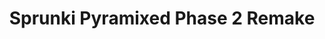 ---
slug: sprunki-pyramixed-phase-2-remake-2311
title: Sprunki Pyramixed Phase 2 Remake
description: "Sprunki Pyramixed Phase 2 Remake is an exciting online game. Play for free directly in your browser!"
icon: /images/popular_mods/Sprunki Pyramixed Phase 2 Remake.png
url: https://wowtbc.net/sprunkin/pyramixed-phase2-remake/index.html
previewImage: /images/popular_mods/Sprunki Pyramixed Phase 2 Remake.png
type: popular mods

# SEO配置
seo:
  title: "Sprunki Pyramixed Phase 2 Remake - Play Free Online Game | Fun Browser Games"
  description: "Sprunki Pyramixed Phase 2 Remake - Play this fun online game for free in your browser. No download required!"
  ogImage: "/images/popular_mods/Sprunki Pyramixed Phase 2 Remake.png"
  keywords: "sprunki-pyramixed-phase-2-remake-2311, online game, browser game, free game, popular mods game, play online"

videoUrls:
  - https://www.youtube.com/embed/example1
  - https://www.youtube.com/embed/example2

whyPlay:
  title: "Why Play Sprunki Pyramixed Phase 2 Remake?"
  items:
    - "Immersive Gameplay: Sprunki Pyramixed Phase 2 Remake offers an engaging and immersive gaming experience that will keep you entertained for hours"
    - "Challenging Levels: Test your skills with increasingly difficult challenges and obstacles"
    - "Beautiful Graphics: Enjoy stunning visuals and smooth animations that bring the game world to life"
    - "Regular Updates: New content and features are added regularly to keep the game fresh and exciting"
    - "Free to Play: Experience all the fun without spending a penny"
    - "Community Features: Connect with other players, share strategies, and compete for high scores"
    - "Cross-Platform: Play on any device with a web browser, no downloads required"

features:
  title: "Key Features of Sprunki Pyramixed Phase 2 Remake"
  image: "/images/popular_mods/Sprunki Pyramixed Phase 2 Remake.png"
  items:
    - "Intuitive Controls: Easy to learn controls make Sprunki Pyramixed Phase 2 Remake accessible for players of all skill levels"
    - "Multiple Game Modes: Enjoy various gameplay options that provide different challenges and experiences"
    - "Character Customization: Personalize your gaming experience with unique characters and items"
    - "Achievement System: Complete special tasks to earn rewards and recognition"
    - "Leaderboards: Compete with players worldwide and see who can achieve the highest scores"

characteristics:
  title: "Game Characteristics"
  image: "/images/popular_mods/Sprunki Pyramixed Phase 2 Remake.png"
  items:
    - "Genre: Popular mods game with elements of strategy and skill"
    - "Difficulty: Suitable for both casual gamers and those seeking a challenge"
    - "Play Time: Quick sessions or extended gameplay, depending on your preference"
    - "Art Style: Vibrant and engaging visuals that enhance the gaming experience"
    - "Sound Design: Immersive audio that complements the gameplay perfectly"

info: "Sprunki Pyramixed Phase 2 Remake is an exciting online game that offers players a unique and engaging gaming experience. With its intuitive controls, stunning visuals, and challenging gameplay, Sprunki Pyramixed Phase 2 Remake provides hours of entertainment for players of all ages and skill levels. Whether you're looking for a quick gaming session during a break or an extended play session, Sprunki Pyramixed Phase 2 Remake delivers an immersive experience that will keep you coming back for more. The game features multiple levels of increasing difficulty, ensuring that players are constantly challenged as they progress. With regular updates adding new content and features, Sprunki Pyramixed Phase 2 Remake remains fresh and exciting, providing endless entertainment options for its growing community of players."

howToPlayIntro: "Welcome to Sprunki Pyramixed Phase 2 Remake! This guide will walk you through the basics and help you master the game. Whether you're a beginner or looking to improve your skills, these tips and instructions will enhance your gaming experience."

howToPlaySteps:
  - title: "Getting Started"
    description: "Begin your Sprunki Pyramixed Phase 2 Remake adventure by familiarizing yourself with the controls. Use your keyboard or mouse to navigate through the game interface. The tutorial will guide you through the basic mechanics and help you understand the objectives."
  - title: "Understanding the Objectives"
    description: "In Sprunki Pyramixed Phase 2 Remake, your main goal is to progress through levels by completing specific objectives. Each level presents unique challenges that require different strategies and approaches."
  - title: "Mastering the Controls"
    description: "Practice using the controls to improve your precision and reaction time. Sprunki Pyramixed Phase 2 Remake requires quick reflexes and strategic thinking to overcome obstacles and defeat opponents."
  - title: "Utilizing Power-ups"
    description: "Collect power-ups throughout the game to enhance your abilities and overcome difficult challenges. Each power-up offers unique advantages that can be crucial for success."
  - title: "Developing Strategies"
    description: "As you progress in Sprunki Pyramixed Phase 2 Remake, develop effective strategies for different scenarios. Analyze patterns, anticipate challenges, and adapt your approach to maximize your performance."

faq:
  title: "Frequently Asked Questions about Sprunki Pyramixed Phase 2 Remake"
  items:
    - question: "Is Sprunki Pyramixed Phase 2 Remake free to play?"
      answer: "Yes, Sprunki Pyramixed Phase 2 Remake is completely free to play directly in your web browser. No downloads or purchases are required to enjoy the full game experience."
    - question: "Can I play Sprunki Pyramixed Phase 2 Remake on mobile devices?"
      answer: "Yes, Sprunki Pyramixed Phase 2 Remake is optimized for both desktop and mobile play. You can enjoy the game on any device with a web browser and internet connection."
    - question: "Are there any in-game purchases?"
      answer: "While Sprunki Pyramixed Phase 2 Remake is free to play, there may be optional in-game purchases available for cosmetic items or additional features that don't affect core gameplay."
    - question: "How often is Sprunki Pyramixed Phase 2 Remake updated?"
      answer: "The developers regularly update Sprunki Pyramixed Phase 2 Remake with new content, features, and improvements based on player feedback and game performance."
    - question: "Can I play Sprunki Pyramixed Phase 2 Remake offline?"
      answer: "Currently, Sprunki Pyramixed Phase 2 Remake requires an internet connection to play as it's a browser-based online game."
    - question: "Is Sprunki Pyramixed Phase 2 Remake suitable for children?"
      answer: "Yes, Sprunki Pyramixed Phase 2 Remake is designed to be family-friendly and suitable for players of all ages."
    - question: "How do I report bugs or issues?"
      answer: "If you encounter any problems while playing Sprunki Pyramixed Phase 2 Remake, you can report them through the game's support page or contact the developers directly through their website."
    - question: "Still Have Questions?"
      answer: "If you have additional questions about Sprunki Pyramixed Phase 2 Remake that aren't covered in this FAQ, please visit our support center or contact our customer service team for assistance."
---